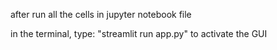 after run all the cells in jupyter notebook file

in the terminal, type: "streamlit run app.py" to activate the GUI

